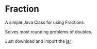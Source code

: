 # Fraction
A simple Java Class for using Fractions.

Solves most rounding problems of doubles.

Just download and import the [jar](https://github.com/TheSwerik/Fraction/releases)
